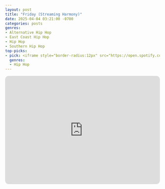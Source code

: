 ```yaml
---
layout: post
title: "Friday (Streaming Harmony)"
date: 2025-04-04 03:21:00 -0700
categories: posts
genres:
- Alternative Hip Hop
- East Coast Hip Hop
- Hip Hop
- Southern Hip Hop 
top-picks:
- pick: <iframe style="border-radius:12px" src="https://open.spotify.com/embed/album/4eLPsYPBmXABThSJ821sqY?utm_source=generator" width="100%" height="352" frameBorder="0" allowfullscreen="" allow="autoplay; clipboard-write; encrypted-media; fullscreen; picture-in-picture" loading="lazy"></iframe>
  genres:
  - Hip Hop
---
```

<iframe style="border-radius:12px" src="https://open.spotify.com/embed/playlist/665oqpOTqVO8TKhQKng0Si?utm_source=generator" width="100%" height="352" frameBorder="0" allowfullscreen="" allow="autoplay; clipboard-write; encrypted-media; fullscreen; picture-in-picture" loading="lazy"></iframe>